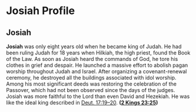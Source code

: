 # Josiah Profile

## Josiah

**Josiah** was only eight years old when he became king of Judah. He had been ruling Judah for 18 years when Hilkiah, the high priest, found the Book of the Law. As soon as Josiah heard the commands of God, he tore his clothes in grief and despair. He launched a massive effort to abolish pagan worship throughout Judah and Israel. After organizing a covenant-renewal ceremony, he destroyed all the buildings associated with idol worship. Among his most significant deeds was restoring the celebration of the Passover, which had not been observed since the days of the judges. Josiah was more faithful to the Lord than even David and Hezekiah. He was like the ideal king described in [Deut. 17:19–20](https://www.esv.org/Deuteronomy+17%3A19%E2%80%9320/). **([2 Kings 23:25](https://www.esv.org/2+Kings+23%3A25/))**

